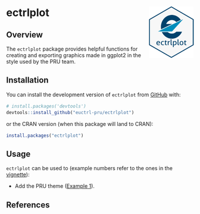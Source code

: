 
<!-- README.md is generated from README.Rmd. Please edit that file -->

# ectrlplot <img src="man/figures/logo.svg" align="right" height="139" />

## Overview

The `ectrlplot` package provides helpful functions for creating and
exporting graphics made in ggplot2 in the style used by the PRU team.

## Installation

You can install the development version of `ectrlplot` from
[GitHub](https://github.com/euctrl-pru/ectrlplot) with:

``` r
# install.packages('devtools')
devtools::install_github("euctrl-pru/ectrlplot")
```

or the CRAN version (when this package will land to CRAN):

``` r
install.packages("ectrlplot")
```

## Usage

`ectrlplot` can be used to (example numbers refer to the ones in the
[vignette](https://ectrlplot.ansperformance.eu/articles/my-vignette.html "ectrlplot vignette")):

  - Add the PRU theme ([Example
    1](https://ectrlplot.ansperformance.eu/articles/my-vignette.html#example-01 "Example 1")).

## References
